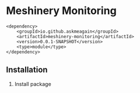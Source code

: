 # Meshinery Monitoring

    <dependency>
        <groupId>io.github.askmeagain</groupId>
        <artifactId>meshinery-monitoring</artifactId>
        <version>0.0.1-SNAPSHOT</version>
        <type>module</type>
    </dependency>

## Installation

1. Install package